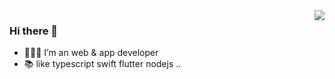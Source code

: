 
<img align="right" src="https://github-readme-stats.vercel.app/api?username=ghx9908&show_icons=true&icon_color=CE1D2D&text_color=718096&bg_color=ffffff&hide_title=true" />

### Hi there 👋

- 👨🏻‍💻 I’m an web & app developer
- 📚 like typescript swift flutter nodejs ..
